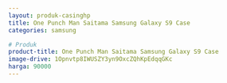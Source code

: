```yaml
---
layout: produk-casinghp
title: One Punch Man Saitama Samsung Galaxy S9 Case
categories: samsung

# Produk
product-title: One Punch Man Saitama Samsung Galaxy S9 Case
image-drive: 1Opnvtp8IWUSZY3yn9OxcZQhKpEdqqGKc
harga: 90000
---
```

